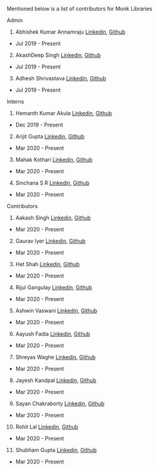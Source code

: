 Mentioned below is a list of contributors for Monk Libraries

Admin
1) Abhishek Kumar Annamraju [Linkedin](https://www.linkedin.com/in/abhishek-kumar-annamraju/), [Github](https://github.com/abhi-kumar) 
  - Jul 2019 - Present

2) AkashDeep Singh [Linkedin](https://www.linkedin.com/in/akashdeepsingh01/), [Github](https://github.com/li8bot) 
  - Jul 2019 - Present
  
3) Adhesh Shrivastava [Linkedin](https://www.linkedin.com/in/adheshshrivastava3/), [Github]()
  - Jul 2019 - Present


Interns 
1) Hemanth Kumar Akula [Linkedin](https://www.linkedin.com/in/akula-hemanth-kumar-8b2877135/), [Github](https://github.com/THEFASHIONGEEK) 
  - Dec 2019 - Present
  
2) Arijit Gupta [Linkedin](https://www.linkedin.com/in/arijitgupta42/), [Github](https://github.com/arijitgupta42) 
  - Mar 2020 - Present
  
3) Mahak Kothari [Linkedin](https://www.linkedin.com/in/mahak-kothari-001982167/), [Github]() 
  - Mar 2020 - Present
  
4) Sinchana S R [Linkedin](https://www.linkedin.com/in/sinchana-s-r-469313132/ ), [Github](https://github.com/sinchubhat) 
  - Mar 2020 - Present
 
 
Contributors
1) Aakash Singh [Linkedin](https://www.linkedin.com/in/singh-aakash/), [Github](https://github.com/Aakash1822) 
  - Mar 2020 - Present

2) Gaurav Iyer [Linkedin]( https://www.linkedin.com/in/gaurav-iyer-33b29b162/), [Github]() 
  - Mar 2020 - Present

3) Het Shah [Linkedin](https://www.linkedin.com/in/het-shah163/), [Github](https://github.com/Het-Shah) 
  - Mar 2020 - Present

4) Rijul Gangulay [Linkedin](https://www.linkedin.com/in/rijul-ganguly-22629b162/), [Github]() 
  - Mar 2020 - Present

5) Ashwin Vaswani [Linkedin](https://www.linkedin.com/in/ashwin-vaswani-3314aa169/), [Github](https://github.com/ashwinvaswani) 
  - Mar 2020 - Present

6) Aayush Fadia [Linkedin](https://www.linkedin.com/in/aayush-fadia-700b27190/), [Github](https://github.com/aayush-fadia) 
  - Mar 2020 - Present

7) Shreyas Waghe [Linkedin](https://www.linkedin.com/in/shreyash-waghe-49537b191/?originalSubdomain=in%20-%207378738175), [Github]() 
  - Mar 2020 - Present

8) Jayesh Kandpal [Linkedin](https://www.linkedin.com/in/jayesh-kandpal-355995186/), [Github](https://github.com/jayeshk7) 
  - Mar 2020 - Present

9) Sayan Chakraborty [Linkedin](https://www.linkedin.com/in/sayanchakraborty581/), [Github](https://github.com/sayangoogle) 
  - Mar 2020 - Present

10) Rohit Lal [Linkedin](https://www.linkedin.com/in/rohit-lal), [Github](https://github.com/take2rohit) 
  - Mar 2020 - Present

11) Shubham Gupta [Linkedin](https://www.linkedin.com/in/shubham-gupta-gim/), [Github]() 
  - Mar 2020 - Present
